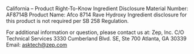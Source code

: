 
 
 
California – Product Right-To-Know Ingredient Disclosure 
Material Number: AF8714B 
Product Name: Afco 8714 Rave Hydroxy 
Ingredient disclosure for this product is not required per SB 258 Regulation. 
 
For additional information or question, please contact us at: 
Zep, Inc. 
C/O Technical Services 
3330 Cumberland Blvd. SE, Ste 700 
Atlanta, GA 30339 
Email: asktech@zep.com 
 
 
 
 
